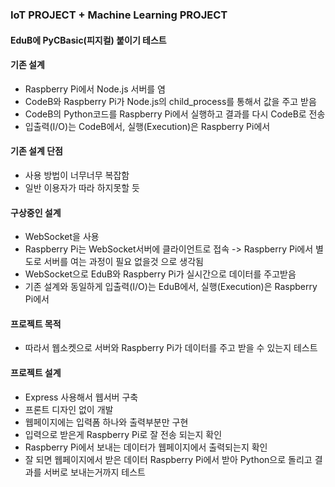 ### IoT PROJECT + Machine Learning PROJECT
#### EduB에 PyCBasic(피지컬) 붙이기 테스트

#### 기존 설계
- Raspberry Pi에서 Node.js 서버를 염
- CodeB와 Raspberry Pi가 Node.js의 child_process를 통해서 값을 주고 받음
- CodeB의 Python코드를 Raspberry Pi에서 실행하고 결과를 다시 CodeB로 전송
- 입출력(I/O)는 CodeB에서, 실행(Execution)은 Raspberry Pi에서


#### 기존 설계 단점
- 사용 방법이 너무너무 복잡함
- 일반 이용자가 따라 하지못할 듯


#### 구상중인 설계
- WebSocket을 사용
- Raspberry Pi는 WebSocket서버에 클라이언트로 접속 -> Raspberry Pi에서 별도로 서버를 여는 과정이 필요 없을것 으로 생각됨
- WebSocket으로 EduB와 Raspberry Pi가 실시간으로 데이터를 주고받음
- 기존 설계와 동일하게 입출력(I/O)는 EduB에서, 실행(Execution)은 Raspberry Pi에서


#### 프로젝트 목적
- 따라서 웹소켓으로 서버와 Raspberry Pi가 데이터를 주고 받을 수 있는지 테스트


#### 프로젝트 설계
- Express 사용해서 웹서버 구축
- 프론트 디자인 없이 개발
- 웹페이지에는 입력폼 하나와 출력부분만 구현
- 입력으로 받은게 Raspberry Pi로 잘 전송 되는지 확인
- Raspberry Pi에서 보내는 데이터가 웹페이지에서 출력되는지 확인
- 잘 되면 웹페이지에서 받은 데이터 Raspberry Pi에서 받아 Python으로 돌리고 결과를 서버로 보내는거까지 테스트